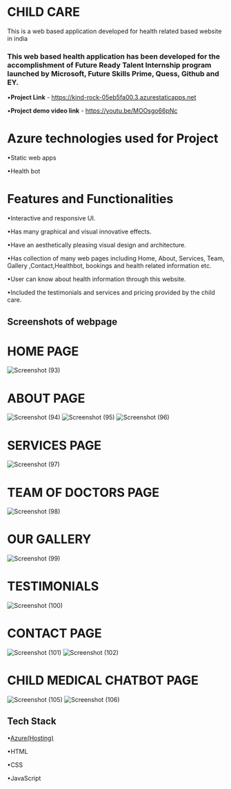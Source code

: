 # CHILD CARE   

This is a web based application developed for health related based website in india

### This web based health application has been developed for the accomplishment of Future Ready Talent Internship program launched by Microsoft, Future Skills Prime, Quess, Github and EY.

•**Project Link** - https://kind-rock-05eb5fa00.3.azurestaticapps.net

•**Project demo video link** - https://youtu.be/MOOsgo66pNc

# Azure technologies used for Project
•Static web apps

•Health bot

# Features and Functionalities

•Interactive and responsive UI.

•Has many graphical and visual innovative effects.

•Have an aesthetically pleasing visual design and architecture.

•Has collection of many web pages including Home, About, Services, Team, Gallery ,Contact,Healthbot, bookings and health related information etc.

•User can know about health information through this website.

•Included the testimonials and services and pricing provided by the child care.

## Screenshots of webpage

# HOME PAGE
![Screenshot (93)](https://github.com/20a31a05d9/FRT/assets/109792827/c9a32eee-6ec1-4df5-b247-261a400019ba)
# ABOUT PAGE
![Screenshot (94)](https://github.com/20a31a05d9/FRT/assets/109792827/abd2d99c-1371-4f75-a30d-7eb28b80ff89)
![Screenshot (95)](https://github.com/20a31a05d9/FRT/assets/109792827/bf6b49a4-fceb-4eea-904b-afdedebd04af)
![Screenshot (96)](https://github.com/20a31a05d9/FRT/assets/109792827/1b28b223-c013-4bd9-867d-c5749c5458c3)
# SERVICES PAGE
![Screenshot (97)](https://github.com/20a31a05d9/FRT/assets/109792827/0c3bf130-708e-472f-ad86-5cecac2d82ce)
# TEAM OF DOCTORS PAGE
![Screenshot (98)](https://github.com/20a31a05d9/FRT/assets/109792827/610ae628-af8b-4617-96be-9ef4806807b3)
# OUR GALLERY
![Screenshot (99)](https://github.com/20a31a05d9/FRT/assets/109792827/62486b53-7e25-4f9f-b72f-eafec72a4678)
# TESTIMONIALS
![Screenshot (100)](https://github.com/20a31a05d9/FRT/assets/109792827/db601ba2-88f5-46a1-849d-b48d4b265151)
# CONTACT PAGE
![Screenshot (101)](https://github.com/20a31a05d9/FRT/assets/109792827/91b6047c-f73b-436f-a3cb-232ec919bee9)
![Screenshot (102)](https://github.com/20a31a05d9/FRT/assets/109792827/a2d2c8aa-a04c-41ce-82d6-d53a8f37e298)
# CHILD MEDICAL CHATBOT PAGE
![Screenshot (105)](https://github.com/20a31a05d9/FRT/assets/109792827/08dd0349-cde2-4b1d-97b3-7b9e94d5117a)
![Screenshot (106)](https://github.com/20a31a05d9/FRT/assets/109792827/43de91ce-5f4a-452d-b4a0-d9900e5215fc)


## Tech Stack

•[Azure(Hosting)](https://azure.microsoft.com/en-in/features/azure-portal/)

•HTML

•CSS

•JavaScript
